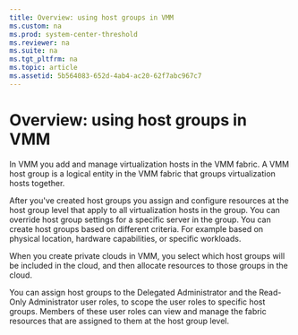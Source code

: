 ```yaml
---
title: Overview: using host groups in VMM
ms.custom: na
ms.prod: system-center-threshold
ms.reviewer: na
ms.suite: na
ms.tgt_pltfrm: na
ms.topic: article
ms.assetid: 5b564083-652d-4ab4-ac20-62f7abc967c7
---
```

# Overview: using host groups in VMM


In VMM you add and manage virtualization hosts in the VMM fabric. A VMM host group is a logical entity in the VMM fabric that groups virtualization hosts together.

 After you've created host groups you assign and configure resources at the host group level that apply to all virtualization hosts in the group. You can override host group settings for a specific server in the group. You can create host groups based on different criteria. For example based on physical location, hardware capabilities, or specific workloads.
 

When you create private clouds in VMM,  you select which host groups will be included in the cloud, and then allocate resources to those groups in the cloud. 

You can assign host groups to the Delegated Administrator and the Read\-Only Administrator user roles, to scope the user roles to specific host groups. Members of these user roles can view and manage the fabric resources that are assigned to them at the host group level.

